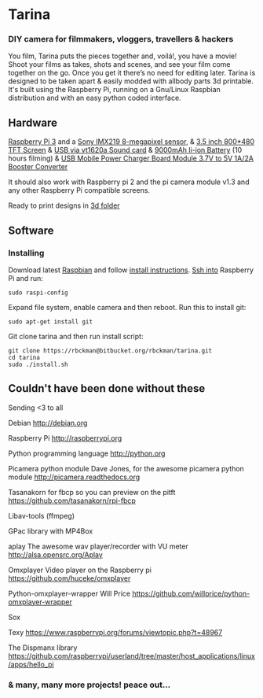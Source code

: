 # Tarina #
### DIY camera for filmmakers, vloggers, travellers & hackers ###
You film, Tarina puts the pieces together and, voilá!, you have a movie! Shoot your films as takes, shots and scenes, and see your film come together on the go. Once you get it there’s no need for editing later. Tarina is designed to be taken apart & easily modded with allbody parts 3d printable. It's built using the Raspberry Pi, running on a Gnu/Linux Raspbian distribution and with an easy python coded interface.

## Hardware ##
[Raspberry Pi 3](https://www.raspberrypi.org/products/raspberry-pi-3-model-b/) and a [Sony IMX219 8-megapixel sensor](https://www.raspberrypi.org/products/camera-module-v2/), & [3.5 inch 800*480 TFT Screen](https://www.aliexpress.com/store/product/U-Geek-Raspberry-Pi-3-5-inch-800-480-TFT-Screen-HD-HighSpeed-LCD-Module-3/1954241_32672157641.html) & [USB via vt1620a Sound card](https://www.aliexpress.com/item/Professional-External-USB-Sound-Card-Adapter-Virtual-7-1-Channel-3D-Audio-with-3-5mm-Headset/32588038556.html?spm=2114.01010208.8.8.E8ZKLB) & [9000mAh li-ion Battery](https://www.aliexpress.com/item/3-7v-9000mAh-capacity-18650-Rechargeable-lithium-battery-pack-18650-jump-starter/32619902319.html?spm=2114.13010608.0.0.XcKleV) (10 hours filming) & [USB Mobile Power Charger Board Module 3.7V to 5V 1A/2A Booster Converter](http://www.ebay.com/itm/321977677010?_trksid=p2057872.m2749.l2649&ssPageName=STRK%3AMEBIDX%3AIT)

It should also work with Raspberry pi 2 and the pi camera module v1.3 and any other Raspberry Pi compatible screens.

Ready to print designs in [3d folder](https://github.com/rbckman/tarina/tree/master/3d)

## Software ##
### Installing ###
Download latest [Raspbian](https://www.raspberrypi.org/downloads/raspbian/) and follow [install instructions](https://www.raspberrypi.org/documentation/installation/installing-images/README.md).
[Ssh into](https://www.raspberrypi.org/documentation/remote-access/ssh/) Raspberry Pi and run:
```
sudo raspi-config
```
Expand file system, enable camera and then reboot.
Run this to install git:
```
sudo apt-get install git
```
Git clone tarina and then run install script:
```
git clone https://rbckman@bitbucket.org/rbckman/tarina.git
cd tarina
sudo ./install.sh
```
## Couldn't have been done without these ##
Sending <3 to all

Debian
http://debian.org

Raspberry Pi
http://raspberrypi.org

Python programming language
http://python.org

Picamera python module
Dave Jones, for the awesome picamera python module
http://picamera.readthedocs.org

Tasanakorn for fbcp so you can preview on the pitft
https://github.com/tasanakorn/rpi-fbcp

Libav-tools (ffmpeg)

GPac library with MP4Box

aplay
The awesome wav player/recorder with VU meter
http://alsa.opensrc.org/Aplay

Omxplayer
Video player on the Raspberry pi
https://github.com/huceke/omxplayer

Python-omxplayer-wrapper
Will Price
https://github.com/willprice/python-omxplayer-wrapper

Sox

Texy
https://www.raspberrypi.org/forums/viewtopic.php?t=48967

The Dispmanx library
https://github.com/raspberrypi/userland/tree/master/host_applications/linux/apps/hello_pi

### & many, many more projects! peace out...
